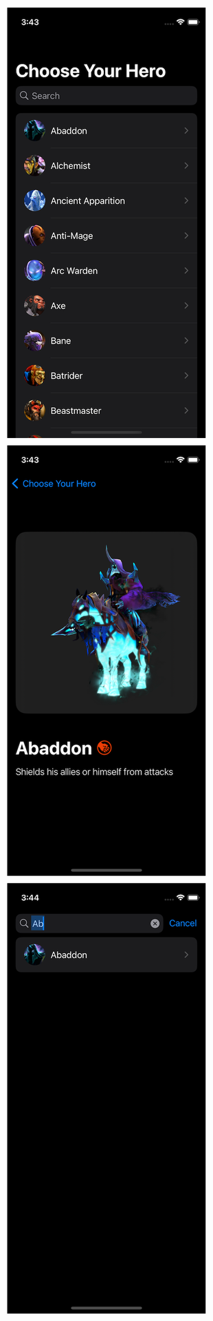 ![Home Screen](https://raw.githubusercontent.com/9MZa/Choose-Your-Hero/main/thumbnail/home-screen.png)

![Detail Screen](https://raw.githubusercontent.com/9MZa/Choose-Your-Hero/main/thumbnail/detail.png)

![Search Screen](https://raw.githubusercontent.com/9MZa/Choose-Your-Hero/main/thumbnail/search.png)